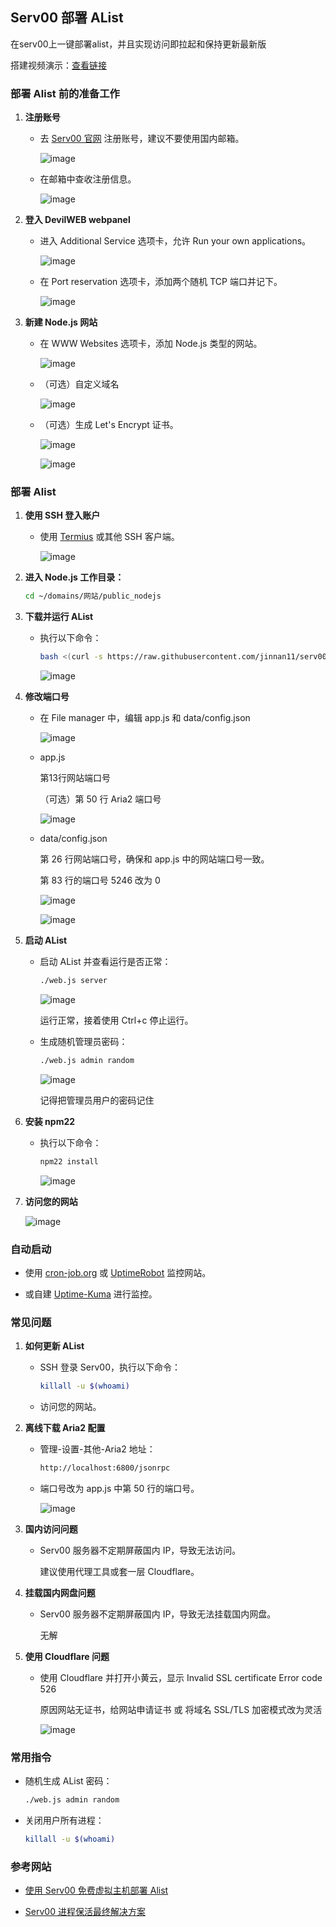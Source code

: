 ## Serv00 部署 AList

在serv00上一键部署alist，并且实现访问即拉起和保持更新最新版

搭建视频演示：[查看链接](https://blog.jinnan.top/001%20Serv00搭建AList/搭建视频演示.mkv)

### 部署 Alist 前的准备工作

1. **注册账号**

   - 去 [Serv00 官网](https://www.serv00.com/) 注册账号，建议不要使用国内邮箱。

      ![image](https://github.com/user-attachments/assets/dc24b285-c7e9-44a2-9588-b656725c8c5e)

   - 在邮箱中查收注册信息。

      ![image](https://github.com/user-attachments/assets/030819cc-075a-4db8-bfd0-1748f5ef995f)

2. **登入 DevilWEB webpanel**

   - 进入 Additional Service 选项卡，允许 Run your own applications。

      ![image](https://github.com/user-attachments/assets/6472ea16-6ce5-469f-a67a-4879f637cffa)

   - 在 Port reservation 选项卡，添加两个随机 TCP 端口并记下。

      ![image](https://github.com/user-attachments/assets/81358b39-ddc7-4936-9268-c5e974bda2cd)

3. **新建 Node.js 网站**

   - 在 WWW Websites 选项卡，添加 Node.js 类型的网站。

      ![image](https://github.com/user-attachments/assets/8fddad90-bba6-4253-803e-824f95151469)

   - （可选）自定义域名

      ![image](https://github.com/user-attachments/assets/57e2e9b0-6630-4cd1-b090-b44d14d373a6)

   - （可选）生成 Let's Encrypt 证书。
   
      ![image](https://github.com/user-attachmen/asse/ccfb5570-219d-4a70-afe2-6889dd41efa9)

      ![image](https://github.com/user-attachments/assets/5dcdf608-7c51-43aa-9603-7e02a79f2737)

### 部署 Alist

1. **使用 SSH 登入账户**

   - 使用 [Termius](https://termius.com/) 或其他 SSH 客户端。

      ![image](https://github.com/user-attachments/assets/6eb1fed0-ba38-417d-baf9-eb45defb9483)
     
2. **进入 Node.js 工作目录：**

     ```bash
     cd ~/domains/网站/public_nodejs
     ```

3. **下载并运行 AList**

   - 执行以下命令：

     ```bash
     bash <(curl -s https://raw.githubusercontent.com/jinnan11/serv00-alist/main/install_alist.sh)
     ```

      ![image](https://github.com/user-attachments/assets/8055b6f4-62eb-40d1-9ad1-e4458840a7e6)

4. **修改端口号**

   - 在 File manager 中，编辑 app.js 和 data/config.json

      ![image](https://github.com/user-attachments/assets/6dfb2882-f956-4cf9-80d4-8a249e8c9ff5)

   - app.js

      第13行网站端口号
     
      （可选）第 50 行 Aria2 端口号

      ![image](https://github.com/user-attachments/assets/8715b4ac-5d8f-40ea-be3d-a7f39b5cabde)

   - data/config.json

      第 26 行网站端口号，确保和 app.js 中的网站端口号一致。
     
      第 83 行的端口号 5246 改为 0

      ![image](https://github.com/user-attachments/assets/b3bdb333-8812-467f-aa2e-51303f54a3f6)

      ![image](https://github.com/user-attachments/assets/f029980e-8956-4ab7-9d90-582b67d1806e)

5. **启动 AList**

   - 启动 AList 并查看运行是否正常：

     ```bash
     ./web.js server
     ```

      ![image](https://github.com/user-attachments/assets/8af3e6f1-905b-4ffd-863e-26759b453ceb)

      运行正常，接着使用 Ctrl+c 停止运行。

   - 生成随机管理员密码：

     ```bash
     ./web.js admin random
     ```

      ![image](https://github.com/user-attachments/assets/37d8da0f-ddd9-4783-9704-dc63418b6428)

      记得把管理员用户的密码记住
     
6. **安装 npm22**

   - 执行以下命令：

     ```bash
     npm22 install
     ```

      ![image](https://github.com/user-attachments/assets/f7da1ead-3752-456d-a98d-811f5b1500ad)

     
7. **访问您的网站**

      ![image](https://github.com/user-attachments/assets/09cb34dc-9803-48ea-8148-d25e30187325)

### 自动启动

- 使用 [cron-job.org](https://console.cron-job.org/) 或 [UptimeRobot](https://uptimerobot.com/) 监控网站。

- 或自建 [Uptime-Kuma](https://github.com/louislam/uptime-kuma) 进行监控。

### 常见问题

1. **如何更新 AList**

   - SSH 登录 Serv00，执行以下命令：

     ```bash
     killall -u $(whoami)
     ```

   - 访问您的网站。

2. **离线下载 Aria2 配置**

   - 管理-设置-其他-Aria2 地址：

     ```bash
     http://localhost:6800/jsonrpc
     ```

   - 端口号改为 app.js 中第 50 行的端口号。

      ![image](https://github.com/user-attachments/assets/f18cdd5f-ecec-4c0d-bd0d-1fb49c5f40e1)


3. **国内访问问题**

   - Serv00 服务器不定期屏蔽国内 IP，导致无法访问。

     建议使用代理工具或套一层 Cloudflare。

4. **挂载国内网盘问题**

   - Serv00 服务器不定期屏蔽国内 IP，导致无法挂载国内网盘。

     无解
  
5. **使用 Cloudflare 问题**

   - 使用 Cloudflare 并打开小黄云，显示 Invalid SSL certificate Error code 526

     原因网站无证书，给网站申请证书 或 将域名 SSL/TLS 加密模式改为灵活

      ![image](https://github.com/user-attachments/assets/c58087c1-af8d-47d5-b8b0-212b5b71ad03)

### 常用指令

- 随机生成 AList 密码：

  ```bash
  ./web.js admin random
  ```
  
- 关闭用户所有进程：

  ```bash
  killall -u $(whoami)
  ```

### 参考网站

- [使用 Serv00 免费虚拟主机部署 Alist](https://zhuanlan.zhihu.com/p/680607217)

- [Serv00 进程保活最终解决方案](https://saika.us.kg/2024/08/15/serv00-keep-alive)
